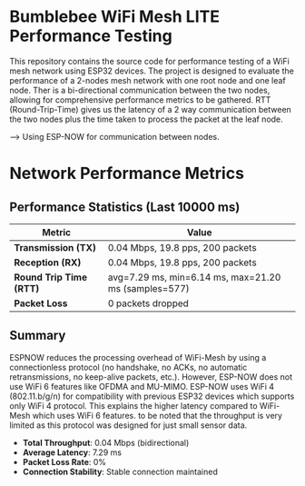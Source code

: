 # Bumblebee WiFi Mesh LITE Performance Testing
This repository contains the source code for performance testing of a WiFi mesh network using ESP32 devices. The project is designed to evaluate the performance of a 2-nodes mesh network with one root node and one leaf node. Ther is a bi-directional communication between the two nodes, allowing for comprehensive performance metrics to be gathered. RTT (Round-Trip-Time) gives us the latency of a 2 way communication between the two nodes plus the time taken to process the packet at the leaf node.

--> Using ESP-NOW for communication between nodes.

# Network Performance Metrics

## Performance Statistics (Last 10000 ms)

| Metric | Value |
|--------|-------|
| **Transmission (TX)** | 0.04 Mbps, 19.8 pps, 200 packets |
| **Reception (RX)** | 0.04 Mbps, 19.8 pps, 200 packets |
| **Round Trip Time (RTT)** | avg=7.29 ms, min=6.14 ms, max=21.20 ms (samples=577) |
| **Packet Loss** | 0 packets dropped |

## Summary

ESPNOW reduces the processing overhead of WiFi-Mesh by using a connectionless protocol (no handshake, no ACKs, no automatic retransmissions, no keep-alive packets, etc.). However, ESP-NOW does not use WiFi 6 features like OFDMA and MU-MIMO. ESP-NOW uses WiFi 4 (802.11.b/g/n) for compatibility with previous ESP32 devices which supports only WiFi 4 protocol. 
This explains the higher latency compared to WiFi-Mesh which uses WiFi 6 features.
to be noted that the throughput is very limited as this protocol was designed for just small sensor data.

- **Total Throughput**: 0.04 Mbps (bidirectional)
- **Average Latency**: 7.29 ms
- **Packet Loss Rate**: 0%
- **Connection Stability**: Stable connection maintained